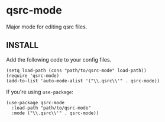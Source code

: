 # qsrc-mode

Major mode for editing qsrc files.

## INSTALL

Add the following code to your config files.

``` emacs-lisp
(setq load-path (cons "path/to/qsrc-mode" load-path))
(require 'qsrc-mode)
(add-to-list 'auto-mode-alist '("\\.qsrc\\'" . qsrc-mode))
```

If you're using `use-package`:

``` emacs-lisp
(use-package qsrc-mode
  :load-path "path/to/qsrc-mode"
  :mode ("\\.qsrc\\'" . qsrc-mode))
```

